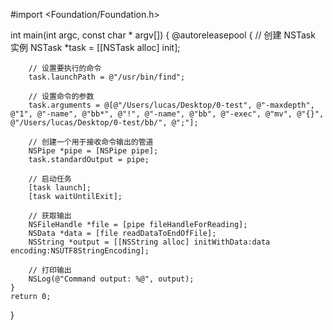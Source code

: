 #import <Foundation/Foundation.h>

int main(int argc, const char * argv[]) {
    @autoreleasepool {
        // 创建 NSTask 实例
        NSTask *task = [[NSTask alloc] init];
        
        // 设置要执行的命令
        task.launchPath = @"/usr/bin/find";
        
        // 设置命令的参数
        task.arguments = @[@"/Users/lucas/Desktop/0-test", @"-maxdepth", @"1", @"-name", @"bb*", @"!", @"-name", @"bb", @"-exec", @"mv", @"{}", @"/Users/lucas/Desktop/0-test/bb/", @";"];
        
        // 创建一个用于接收命令输出的管道
        NSPipe *pipe = [NSPipe pipe];
        task.standardOutput = pipe;
        
        // 启动任务
        [task launch];
        [task waitUntilExit];
        
        // 获取输出
        NSFileHandle *file = [pipe fileHandleForReading];
        NSData *data = [file readDataToEndOfFile];
        NSString *output = [[NSString alloc] initWithData:data encoding:NSUTF8StringEncoding];
        
        // 打印输出
        NSLog(@"Command output: %@", output);
    }
    return 0;
}